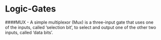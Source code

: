 # Logic-Gates

####MUX - A simple multiplexor (Mux) is a three-input gate that uses one of the inputs, called ‘selection
bit’, to select and output one of the other two inputs, called ‘data bits’.
